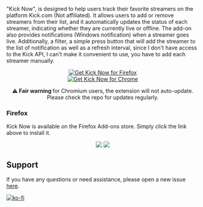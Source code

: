 <p>
"Kick Now", is designed to help users track their favorite streamers on the platform Kick.com (Not affiliated). It allows users to add or remove streamers from their list, and it automatically updates the status of each streamer, indicating whether they are currently live or offline. The add-on also provides notifications (Windows notification) when a streamer goes live. Additionally, a filter, a simple press button that will add the streamer to the list of notification as well as a refresh interval, since I don't have access to the Kick API, I can't make it convenient to use, you have to add each streamer manually.
  
</p>

<p align="center">
  <a href="https://addons.mozilla.org/en-GB/firefox/addon/kick-now/">
  <img src="https://img.shields.io/amo/v/kick-now?label=Download%20Firefox&logo=Firefox-Browser&style=for-the-badge" alt="Get Kick Now for Firefox"></a>
  <br>
  <a href="https://github.com/RoyRiv3r/KickNow/releases/latest"><img src="https://img.shields.io/github/downloads/RoyRiv3r/KickNow/latest/Kick-now-1.7.chromium.zip?style=for-the-badge&logo=GoogleChrome&label=DOWNLOAD%20CHROMIUM&color=blue" alt="Get Kick Now for Chrome"></a>
 <p align="center"><b>⚠️ Fair warning </b> for Chromium users, the extension will not auto-update. Please check the repo for updates regularly.
</p>
</p>



### Firefox

Kick Now is available on the Firefox Add-ons store. Simply click the link above to install it.

<p>
    <center><img src="https://addons.mozilla.org/user-media/previews/full/295/295399.png?modified=1707292072">
<img src="https://addons.mozilla.org/user-media/previews/full/295/295400.png?modified=1707292075"></center>
</p>

## Support

If you have any questions or need assistance, please open a new issue [here](https://github.com/RoyRiv3r/KickNow/issues/new).

[![ko-fi](https://ko-fi.com/img/githubbutton_sm.svg)](https://ko-fi.com/royriver)
